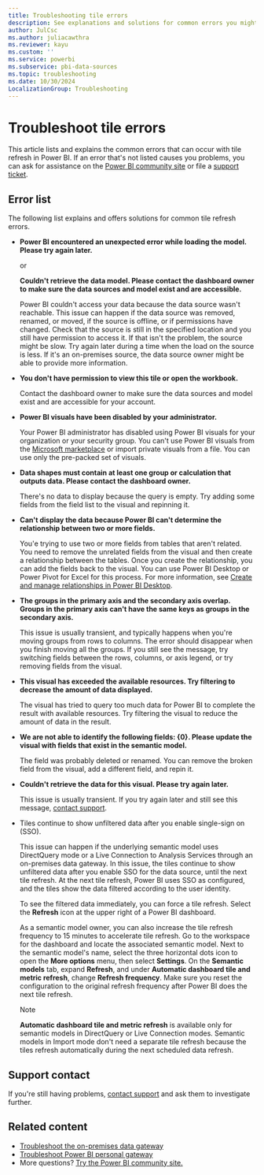```yaml
---
title: Troubleshooting tile errors
description: See explanations and solutions for common errors you might encounter with tile refresh in the Power BI service.
author: JulCsc
ms.author: juliacawthra
ms.reviewer: kayu
ms.custom: ''
ms.service: powerbi
ms.subservice: pbi-data-sources
ms.topic: troubleshooting
ms.date: 10/30/2024
LocalizationGroup: Troubleshooting
---
```

# Troubleshoot tile errors

This article lists and explains the common errors that can occur with tile refresh in Power BI. If an error that's not listed causes you problems, you can ask for assistance on the [Power BI community site](https://community.powerbi.com/) or file a [support ticket](https://powerbi.microsoft.com/support).

## Error list

The following list explains and offers solutions for common tile refresh errors.

- **Power BI encountered an unexpected error while loading the model. Please try again later.**

  or

  **Couldn't retrieve the data model. Please contact the dashboard owner to make sure the data sources and model exist and are accessible.**

  Power BI couldn't access your data because the data source wasn't reachable. This issue can happen if the data source was removed, renamed, or moved, if the source is offline, or if permissions have changed. Check that the source is still in the specified location and you still have permission to access it. If that isn't the problem, the source might be slow. Try again later during a time when the load on the source is less. If it's an on-premises source, the data source owner might be able to provide more information.

- **You don't have permission to view this tile or open the workbook.**

  Contact the dashboard owner to make sure the data sources and model exist and are accessible for your account.

- **Power BI visuals have been disabled by your administrator.**

  Your Power BI administrator has disabled using Power BI visuals for your organization or your security group. You can't use Power BI visuals from the [Microsoft marketplace](https://appsource.microsoft.com/marketplace/apps?page=1&product=power-bi-visuals) or import private visuals from a file. You can use only the pre-packed set of visuals.

- **Data shapes must contain at least one group or calculation that outputs data. Please contact the dashboard owner.**

  There's no data to display because the query is empty. Try adding some fields from the field list to the visual and repinning it.

- **Can't display the data because Power BI can't determine the relationship between two or more fields.**

  You'e trying to use two or more fields from tables that aren't related. You need to remove the unrelated fields from the visual and then create a relationship between the tables. Once you create the relationship, you can add the fields back to the visual. You can use Power BI Desktop or Power Pivot for Excel for this process. For more information, see [Create and manage relationships in Power BI Desktop](../transform-model/desktop-create-and-manage-relationships.md).

- **The groups in the primary axis and the secondary axis overlap. Groups in the primary axis can't have the same keys as groups in the secondary axis.**

  This issue is usually transient, and typically happens when you're moving groups from rows to columns. The error should disappear when you finish moving all the groups. If you still see the message, try switching fields between the rows, columns, or axis legend, or try removing fields from the visual.

- **This visual has exceeded the available resources. Try filtering to decrease the amount of data displayed.**

  The visual has tried to query too much data for Power BI to complete the result with available resources. Try filtering the visual to reduce the amount of data in the result.

- **We are not able to identify the following fields: {0}. Please update the visual with fields that exist in the semantic model.**

  The field was probably deleted or renamed. You can remove the broken field from the visual, add a different field, and repin it.

- **Couldn't retrieve the data for this visual. Please try again later.**

  This issue is usually transient. If you try again later and still see this message, [contact support](https://support.powerbi.com).

- Tiles continue to show unfiltered data after you enable single-sign on (SSO).

  This issue can happen if the underlying semantic model uses DirectQuery mode or a Live Connection to Analysis Services through an on-premises data gateway. In this issue, the tiles continue to show unfiltered data after you enable SSO for the data source, until the next tile refresh. At the next tile refresh, Power BI uses SSO as configured, and the tiles show the data filtered according to the user identity.

  To see the filtered data immediately, you can force a tile refresh. Select the **Refresh** icon at the upper right of a Power BI dashboard.

  As a semantic model owner, you can also increase the tile refresh frequency to 15 minutes to accelerate tile refresh. Go to the workspace for the dashboard and locate the associated semantic model. Next to the semantic model's name, select the three horizontal dots icon to open the **More options** menu, then select **Settings**. On the **Semantic models** tab, expand **Refresh**, and under **Automatic dashboard tile and metric refresh**, change **Refresh frequency**. Make sure you reset the configuration to the original refresh frequency after Power BI does the next tile refresh.

  > [!NOTE]
  > **Automatic dashboard tile and metric refresh** is available only for semantic models in DirectQuery or Live Connection modes. Semantic models in Import mode don't need a separate tile refresh because the tiles refresh automatically during the next scheduled data refresh.

## Support contact

If you're still having problems, [contact support](https://support.powerbi.com) and ask them to investigate further.

## Related content

- [Troubleshoot the on-premises data gateway](service-gateway-onprem-tshoot.md)
- [Troubleshoot Power BI personal gateway](service-admin-troubleshooting-power-bi-personal-gateway.md)
- More questions? [Try the Power BI community site.](https://community.powerbi.com)

